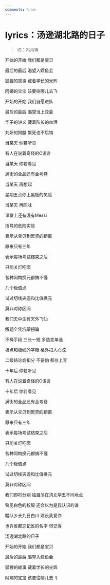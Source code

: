 ```yaml
---
comments: true
---
```

# lyrics：汤逊湖北路的日子

>词：冯沔等

开始的开始 我们都是宝贝

最后的最后 渴望入鳕鱼会

狐狸的故事 藏着学长的光辉

阿媚的宝宝 该要往哪儿去飞

开始的开始 我们自愿进队

最后的最后 渴望当上政委

华子的讲义 藏着队长的血泪

刘妍的狗腿 累死也不后悔

当某天 你若听见

有人在说着奇怪的C语言

当某天 你若看见

满街的全品还有金考卷

当某天 再想起

星期五点你上黑板的笑脸

当某天 再回味

课堂上还有没有Messi

指导的危险实验

表示从宝贝到累赘的距离

原来只有三年

表示每场考试结束之后

只能关灯吃面

各种同构换元都搞不懂

几个极值点

试过切线夹逼和比值换元

莫非对称区间

我们无中生有天外飞仙

解题全凭坑蒙拐骗

不择手段 三长一短 多选变单选

极点和极线的字眼 格外扣人心弦

二级结论会扣分 不要怕 都往上写

十年后 你若听见

有人在说着奇怪的C语言

十年后 你若看见

满街的全品还有金考卷

表示从宝贝到累赘的距离

原来只有三年

表示每场考试结束之后

只能关灯吃面

各种同构换元都搞不懂

几个极值点

试过切线夹逼和比值换元

莫非对称区间

我们即将分别 独自荡在清北华五不同地点

瞥见白色的校服 还会以为是我认识的谁

鲲队乡长九日白川 建设我爱你

也许谁都忘记谁的名字 但记得

汤逊湖北路的日子

开始的开始 我们都是宝贝

最后的最后 渴望入鳕鱼会

狐狸的故事 藏着学长的光辉

阿媚的宝宝 该要往哪儿去飞